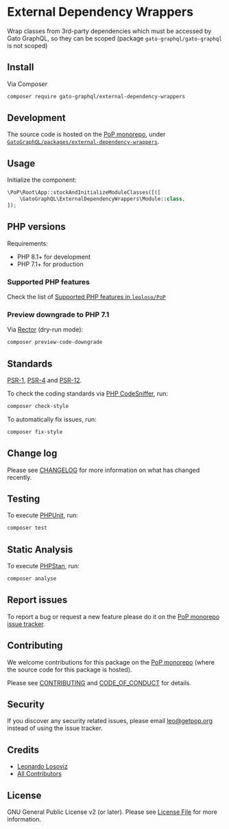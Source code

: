 # External Dependency Wrappers

<!--
[![Build Status][ico-travis]][link-travis]
[![Quality Score][ico-code-quality]][link-code-quality]
[![Software License][ico-license]](LICENSE.md)
[![Latest Version on Packagist][ico-version]][link-packagist]
[![Coverage Status][ico-scrutinizer]][link-scrutinizer]
[![Total Downloads][ico-downloads]][link-downloads]
-->

Wrap classes from 3rd-party dependencies which must be accessed by Gato GraphQL, so they can be scoped (package `gato-graphql/gato-graphql` is not scoped)

## Install

Via Composer

``` bash
composer require gato-graphql/external-dependency-wrappers
```

## Development

The source code is hosted on the [PoP monorepo](https://github.com/leoloso/PoP), under [`GatoGraphQL/packages/external-dependency-wrappers`](https://github.com/leoloso/PoP/tree/master/layers/GatoGraphQL/packages/external-dependency-wrappers).

## Usage

Initialize the component:

``` php
\PoP\Root\App::stockAndInitializeModuleClasses([([
    \GatoGraphQL\ExternalDependencyWrappers\Module::class,
]);
```

## PHP versions

Requirements:

- PHP 8.1+ for development
- PHP 7.1+ for production

### Supported PHP features

Check the list of [Supported PHP features in `leoloso/PoP`](https://github.com/leoloso/PoP/blob/master/docs/supported-php-features.md)

### Preview downgrade to PHP 7.1

Via [Rector](https://github.com/rectorphp/rector) (dry-run mode):

```bash
composer preview-code-downgrade
```

## Standards

[PSR-1](https://www.php-fig.org/psr/psr-1), [PSR-4](https://www.php-fig.org/psr/psr-4) and [PSR-12](https://www.php-fig.org/psr/psr-12).

To check the coding standards via [PHP CodeSniffer](https://github.com/squizlabs/PHP_CodeSniffer), run:

``` bash
composer check-style
```

To automatically fix issues, run:

``` bash
composer fix-style
```

## Change log

Please see [CHANGELOG](CHANGELOG.md) for more information on what has changed recently.

## Testing

To execute [PHPUnit](https://phpunit.de/), run:

``` bash
composer test
```

## Static Analysis

To execute [PHPStan](https://github.com/phpstan/phpstan), run:

``` bash
composer analyse
```

## Report issues

To report a bug or request a new feature please do it on the [PoP monorepo issue tracker](https://github.com/leoloso/PoP/issues).

## Contributing

We welcome contributions for this package on the [PoP monorepo](https://github.com/leoloso/PoP) (where the source code for this package is hosted).

Please see [CONTRIBUTING](CONTRIBUTING.md) and [CODE_OF_CONDUCT](CODE_OF_CONDUCT.md) for details.

## Security

If you discover any security related issues, please email leo@getpop.org instead of using the issue tracker.

## Credits

- [Leonardo Losoviz][link-author]
- [All Contributors][link-contributors]

## License

GNU General Public License v2 (or later). Please see [License File](LICENSE.md) for more information.

[ico-version]: https://img.shields.io/packagist/v/gato-graphql/external-dependency-wrappers.svg?style=flat-square
[ico-license]: https://img.shields.io/badge/license-GPLv2-brightgreen.svg?style=flat-square
[ico-travis]: https://img.shields.io/travis/gato-graphql/external-dependency-wrappers/master.svg?style=flat-square
[ico-scrutinizer]: https://img.shields.io/scrutinizer/coverage/g/gato-graphql/external-dependency-wrappers.svg?style=flat-square
[ico-code-quality]: https://img.shields.io/scrutinizer/g/gato-graphql/external-dependency-wrappers.svg?style=flat-square
[ico-downloads]: https://img.shields.io/packagist/dt/gato-graphql/external-dependency-wrappers.svg?style=flat-square

[link-packagist]: https://packagist.org/packages/gato-graphql/external-dependency-wrappers
[link-travis]: https://travis-ci.org/gato-graphql/external-dependency-wrappers
[link-scrutinizer]: https://scrutinizer-ci.com/g/gato-graphql/external-dependency-wrappers/code-structure
[link-code-quality]: https://scrutinizer-ci.com/g/gato-graphql/external-dependency-wrappers
[link-downloads]: https://packagist.org/packages/gato-graphql/external-dependency-wrappers
[link-author]: https://github.com/leoloso
[link-contributors]: ../../../../../../contributors
